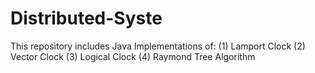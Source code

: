 # Distributed-Syste

This repository includes Java Implementations of:
(1) Lamport Clock
(2) Vector Clock
(3) Logical Clock
(4) Raymond Tree Algorithm 
